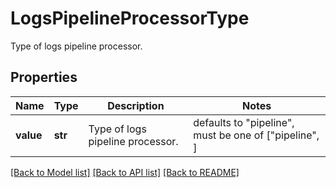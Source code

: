 # LogsPipelineProcessorType

Type of logs pipeline processor.

## Properties

| Name      | Type    | Description                      | Notes                                                 |
| --------- | ------- | -------------------------------- | ----------------------------------------------------- |
| **value** | **str** | Type of logs pipeline processor. | defaults to "pipeline", must be one of ["pipeline", ] |

[[Back to Model list]](README.md#documentation-for-models) [[Back to API list]](README.md#documentation-for-api-endpoints) [[Back to README]](README.md)
